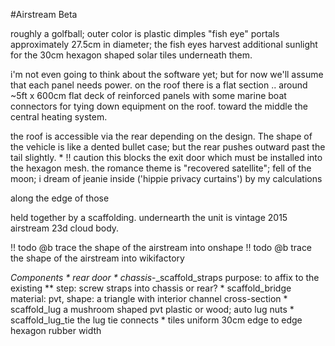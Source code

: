 

#Airstream Beta 

roughly a golfball; outer color is plastic dimples "fish eye" portals approximately 27.5cm in diameter; 
the fish eyes harvest additional sunlight for the 30cm hexagon shaped solar tiles underneath them. 

i'm not even going to think about the software yet; but for now we'll assume that each panel needs power.
on the roof there is a flat section .. around ~5ft x 600cm flat deck of reinforced panels with some marine boat 
connectors for tying down equipment on the roof. toward the middle the central heating system. 

the roof is accessible via the rear depending on the design. 
The shape of the vehicle is like a dented bullet case; but the rear pushes outward past the tail slightly.
    * !! caution this blocks the exit door which must be installed into the hexagon mesh. 
the romance theme is "recovered satellite"; fell of the moon; i dream of jeanie inside ('hippie privacy curtains') by my calculations 


along the edge of those

held together by a scaffolding.
undernearth the unit is vintage 2015 airstream 23d cloud body.

!! todo @b trace the shape of the airstream into onshape 
!! todo @b trace the shape of the airstream into wikifactory

_Components
    * rear door
    * chassis_-_scaffold_straps           purpose: to affix to the existing 
        ** step: screw straps into chassis or rear?
    * scaffold_bridge          material: pvt, shape: a triangle with interior channel cross-section
    * scaffold_lug             a mushroom shaped pvt plastic or wood; auto lug nuts
    * scaffold_lug_tie         the lug tie connects 
    * tiles
        uniform 30cm edge to edge hexagon 
        rubber width
